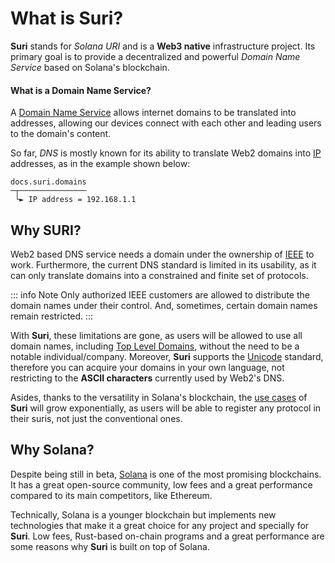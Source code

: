 # What is Suri?

**Suri** stands for _Solana URI_ and is a **Web3 native** infrastructure project. Its primary goal is to provide a
decentralized and powerful _Domain Name Service_ based on Solana's blockchain.

#### What is a Domain Name Service?

A [Domain Name Service](https://en.wikipedia.org/wiki/Domain_Name_System) allows internet domains to be translated into
addresses, allowing our devices connect with each other and leading users to the domain's content.

So far, _DNS_ is mostly known for its ability to translate Web2 domains
into [IP](https://en.wikipedia.org/wiki/Internet_Protocol) addresses, as in the example shown below:

```
docs.suri.domains
─┬─────────────── 
 └► IP address = 192.168.1.1
```

## Why SURI?

Web2 based DNS service needs a domain under the ownership of [IEEE](https://www.ieee.org/) to work. Furthermore, the
current DNS standard is limited in its usability, as it can only translate domains into a constrained and finite
set of protocols.

::: info Note
Only authorized IEEE customers are allowed to distribute the domain names under their control. And, sometimes, certain
domain names remain restricted.
:::

With **Suri**, these limitations are gone, as users will be allowed to use all domain names,
including [Top Level Domains][TLD], without the need to be a notable individual/company.
Moreover, **Suri** supports the [Unicode](https://unicode.org/) standard, therefore you can acquire your domains in your
own language, not restricting to the **ASCII characters** currently used by Web2's DNS.

Asides, thanks to the versatility in Solana's blockchain, the [use cases](https://docs.suri.domains/en/applications)
of **Suri** will grow exponentially, as users will be able to register any protocol in their suris, not just the
conventional ones.

## Why Solana?

Despite being still in beta, [Solana](https://solana.com) is one of the most promising blockchains. It has a great
open-source community, low fees and a great performance compared to its main competitors, like Ethereum.

Technically, Solana is a younger blockchain but implements new technologies that make it a great choice for any project
and specially for **Suri**. Low fees, Rust-based on-chain programs and a great performance are some reasons why **Suri**
is built on top of Solana.

[TLD]: https://en.wikipedia.org/wiki/Top-level_domain
